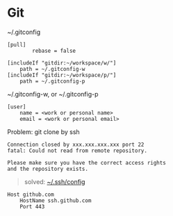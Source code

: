 # Git

~/.gitconfig
```gitconfig
[pull]
        rebase = false

[includeIf "gitdir:~/workspace/w/"]
    path = ~/.gitconfig-w
[includeIf "gitdir:~/workspace/p/"]
    path = ~/.gitconfig-p
```

~/.gitconfig-w, or ~/.gitconfig-p
```gitconfig
[user]
    name = <work or personal name>
    email = <work or personal email>
```

Problem: git clone by ssh
```
Connection closed by xxx.xxx.xxx.xxx port 22
fatal: Could not read from remote repository.

Please make sure you have the correct access rights
and the repository exists.
```
> solved: [~/.ssh/config](https://docs.github.com/en/authentication/troubleshooting-ssh/using-ssh-over-the-https-port)
```
Host github.com
    HostName ssh.github.com
    Port 443
```